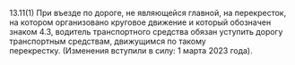 13.11(1) При въезде по дороге, не являющейся главной, на перекресток, на котором организовано круговое движение и который обозначен знаком 4.3, водитель транспортного средства обязан уступить дорогу транспортным средствам, движущимся по такому перекрестку. (Изменения вступили в силу: 1 марта 2023 года). 